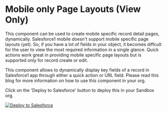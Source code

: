 Mobile only Page Layouts (View Only)
===============================
This component can be used to create mobile specific record detail pages, dynamically. Salesforce1 mobile doesn't support mobile specific page layouts (yet). So, if you have a lot of fields in your object, it becomes diffcult for the user to view the most required information in a single glance. Quick actions work great in providing mobile specific page layouts but is supported only for record create or edit.

This component allows to dynamically display key fields of a record in Salesforce1 app through either a quick action or URL field. Please read this blog for more information on how to use this component in your org.

Click on the 'Deploy to Salesforce' button to deploy this in your Sandbox org.

<a href="https://githubsfdeploy.herokuapp.com?">
  <img alt="Deploy to Salesforce"
       src="https://raw.githubusercontent.com/afawcett/githubsfdeploy/master/deploy.png">
</a>